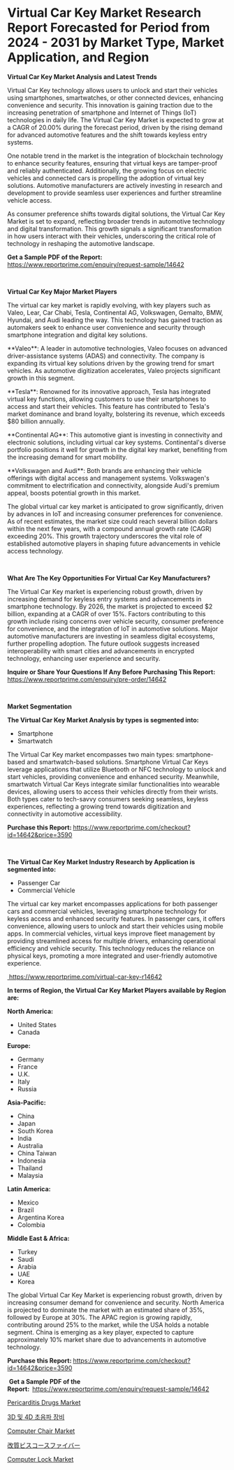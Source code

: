 <p><h1>Virtual Car Key Market Research Report Forecasted for Period from 2024 -  2031 by Market Type, Market Application, and Region</h1></p><p><strong>Virtual Car Key Market Analysis and Latest Trends</strong></p>
<p><p>Virtual Car Key technology allows users to unlock and start their vehicles using smartphones, smartwatches, or other connected devices, enhancing convenience and security. This innovation is gaining traction due to the increasing penetration of smartphone and Internet of Things (IoT) technologies in daily life. The Virtual Car Key Market is expected to grow at a CAGR of 20.00% during the forecast period, driven by the rising demand for advanced automotive features and the shift towards keyless entry systems.</p><p>One notable trend in the market is the integration of blockchain technology to enhance security features, ensuring that virtual keys are tamper-proof and reliably authenticated. Additionally, the growing focus on electric vehicles and connected cars is propelling the adoption of virtual key solutions. Automotive manufacturers are actively investing in research and development to provide seamless user experiences and further streamline vehicle access.</p><p>As consumer preference shifts towards digital solutions, the Virtual Car Key Market is set to expand, reflecting broader trends in automotive technology and digital transformation. This growth signals a significant transformation in how users interact with their vehicles, underscoring the critical role of technology in reshaping the automotive landscape.</p></p>
<p><strong>Get a Sample PDF of the Report:&nbsp;</strong> <a href="https://www.reportprime.com/enquiry/request-sample/14642">https://www.reportprime.com/enquiry/request-sample/14642</a></p>
<p>&nbsp;</p>
<p><strong>Virtual Car Key Major Market Players</strong></p>
<p><p>The virtual car key market is rapidly evolving, with key players such as Valeo, Lear, Car Chabi, Tesla, Continental AG, Volkswagen, Gemalto, BMW, Hyundai, and Audi leading the way. This technology has gained traction as automakers seek to enhance user convenience and security through smartphone integration and digital key solutions.</p><p>**Valeo**: A leader in automotive technologies, Valeo focuses on advanced driver-assistance systems (ADAS) and connectivity. The company is expanding its virtual key solutions driven by the growing trend for smart vehicles. As automotive digitization accelerates, Valeo projects significant growth in this segment.</p><p>**Tesla**: Renowned for its innovative approach, Tesla has integrated virtual key functions, allowing customers to use their smartphones to access and start their vehicles. This feature has contributed to Tesla's market dominance and brand loyalty, bolstering its revenue, which exceeds $80 billion annually.</p><p>**Continental AG**: This automotive giant is investing in connectivity and electronic solutions, including virtual car key systems. Continental's diverse portfolio positions it well for growth in the digital key market, benefiting from the increasing demand for smart mobility.</p><p>**Volkswagen and Audi**: Both brands are enhancing their vehicle offerings with digital access and management systems. Volkswagen's commitment to electrification and connectivity, alongside Audi's premium appeal, boosts potential growth in this market.</p><p>The global virtual car key market is anticipated to grow significantly, driven by advances in IoT and increasing consumer preferences for convenience. As of recent estimates, the market size could reach several billion dollars within the next few years, with a compound annual growth rate (CAGR) exceeding 20%. This growth trajectory underscores the vital role of established automotive players in shaping future advancements in vehicle access technology.</p></p>
<p>&nbsp;</p>
<p><strong>What Are The Key Opportunities For Virtual Car Key Manufacturers?</strong></p>
<p><p>The Virtual Car Key market is experiencing robust growth, driven by increasing demand for keyless entry systems and advancements in smartphone technology. By 2026, the market is projected to exceed $2 billion, expanding at a CAGR of over 15%. Factors contributing to this growth include rising concerns over vehicle security, consumer preference for convenience, and the integration of IoT in automotive solutions. Major automotive manufacturers are investing in seamless digital ecosystems, further propelling adoption. The future outlook suggests increased interoperability with smart cities and advancements in encrypted technology, enhancing user experience and security.</p></p>
<p><strong>Inquire or Share Your Questions If Any Before Purchasing This Report:</strong> <a href="https://www.reportprime.com/enquiry/pre-order/14642">https://www.reportprime.com/enquiry/pre-order/14642</a></p>
<p>&nbsp;</p>
<p><strong>Market Segmentation</strong></p>
<p><strong>The Virtual Car Key Market Analysis by types is segmented into:</strong></p>
<p><ul><li>Smartphone</li><li>Smartwatch</li></ul></p>
<p><p>The Virtual Car Key market encompasses two main types: smartphone-based and smartwatch-based solutions. Smartphone Virtual Car Keys leverage applications that utilize Bluetooth or NFC technology to unlock and start vehicles, providing convenience and enhanced security. Meanwhile, smartwatch Virtual Car Keys integrate similar functionalities into wearable devices, allowing users to access their vehicles directly from their wrists. Both types cater to tech-savvy consumers seeking seamless, keyless experiences, reflecting a growing trend towards digitization and connectivity in automotive accessibility.</p></p>
<p><strong>Purchase this Report:&nbsp;</strong><a href="https://www.reportprime.com/checkout?id=14642&price=3590">https://www.reportprime.com/checkout?id=14642&price=3590</a></p>
<p>&nbsp;</p>
<p><strong>The Virtual Car Key Market Industry Research by Application is segmented into:</strong></p>
<p><ul><li>Passenger Car</li><li>Commercial Vehicle</li></ul></p>
<p><p>The virtual car key market encompasses applications for both passenger cars and commercial vehicles, leveraging smartphone technology for keyless access and enhanced security features. In passenger cars, it offers convenience, allowing users to unlock and start their vehicles using mobile apps. In commercial vehicles, virtual keys improve fleet management by providing streamlined access for multiple drivers, enhancing operational efficiency and vehicle security. This technology reduces the reliance on physical keys, promoting a more integrated and user-friendly automotive experience.</p></p>
<p><a href="https://www.reportprime.com/virtual-car-key-r14642">&nbsp;https://www.reportprime.com/virtual-car-key-r14642</a></p>
<p><strong>In terms of Region, the Virtual Car Key Market Players available by Region are:</strong></p>
<p>
    <p> <strong> North America: </strong>
        <ul>
            <li>United States</li>
            <li>Canada</li>
        </ul>
        </p> 
    <p> <strong> Europe: </strong>
        <ul>
            <li>Germany</li>
            <li>France</li>
            <li>U.K.</li>
            <li>Italy</li>
            <li>Russia</li>
        </ul>
        </p> 
    <p> <strong> Asia-Pacific: </strong>
        <ul>
            <li>China</li>
            <li>Japan</li>
            <li>South Korea</li>
            <li>India</li>
            <li>Australia</li>
            <li>China Taiwan</li>
            <li>Indonesia</li>
            <li>Thailand</li>
            <li>Malaysia</li>
        </ul>
        </p> 
    <p> <strong> Latin America: </strong>
        <ul>
            <li>Mexico</li>
            <li>Brazil</li>
            <li>Argentina Korea</li>
            <li>Colombia</li>
        </ul>
        </p> 
    <p> <strong> Middle East & Africa: </strong>
        <ul>
            <li>Turkey</li>
            <li>Saudi</li>
            <li>Arabia</li>
            <li>UAE</li>
            <li>Korea</li>
        </ul>
    </p>
    </p>
<p><p>The global Virtual Car Key Market is experiencing robust growth, driven by increasing consumer demand for convenience and security. North America is projected to dominate the market with an estimated share of 35%, followed by Europe at 30%. The APAC region is growing rapidly, contributing around 25% to the market, while the USA holds a notable segment. China is emerging as a key player, expected to capture approximately 10% market share due to advancements in automotive technology.</p></p>
<p><strong>Purchase this Report: </strong><a href="https://www.reportprime.com/checkout?id=14642&price=3590">https://www.reportprime.com/checkout?id=14642&price=3590</a></p>
<p>&nbsp;<strong>Get a Sample PDF of the Report:&nbsp;&nbsp;</strong><a href="https://www.reportprime.com/enquiry/request-sample/14642">https://www.reportprime.com/enquiry/request-sample/14642</a></p>
<p><strong></strong></p>
<p><p><a href="https://www.linkedin.com/pulse/strategic-roadmap-global-pericarditis-drugs-market-insights-9e2mf?trackingId=KOckAMltTPKxw%2BfJ8Wmqkw%3D%3D">Pericarditis Drugs Market</a></p><p><a href="https://medium.com/@carlosdytouglas8907667/3d-%EB%B0%8F-4d-%EC%B4%88%EC%9D%8C%ED%8C%8C-%EC%9E%A5%EB%B9%84-%EC%8B%9C%EC%9E%A5-%EA%B8%80%EB%A1%9C%EB%B2%8C-%EB%B0%8F-%EC%A7%80%EC%97%AD-%EB%B6%84%EC%84%9D-%EC%A7%80%EC%97%AD-%EA%B5%AD%EA%B0%80-%EC%88%98%EC%A4%80-%EB%B6%84%EC%84%9D-%EB%B0%8F-%EA%B2%BD%EC%9F%81-%ED%99%98%EA%B2%BD%EC%97%90-%EC%A4%91%EC%A0%90-002b040e3698">3D 및 4D 초음파 장비</a></p><p><a href="https://medium.com/@enosstark/in-the-computer-chair-market-the-main-focus-is-on-keeping-costs-low-and-getting-the-most-out-of-e231326e2f6e">Computer Chair Market</a></p><p><a href="https://medium.com/@harper17bmoles/modified-viscose-fiber-market-%E3%81%AE%E3%82%B0%E3%83%AD%E3%83%BC%E3%83%90%E3%83%AB%E5%B8%82%E5%A0%B4%E6%A6%82%E8%A6%81%E3%81%AF-%E4%B8%96%E7%95%8C%E3%81%8A%E3%82%88%E3%81%B3%E4%B8%BB%E8%A6%81%E5%B8%82%E5%A0%B4%E3%81%AB%E3%81%8A%E3%81%91%E3%82%8B%E6%A5%AD%E7%95%8C%E3%81%AB%E5%BD%B1%E9%9F%BF%E3%82%92%E4%B8%8E%E3%81%88%E3%82%8B%E4%B8%BB%E8%A6%81%E3%81%AA%E3%83%88%E3%83%AC%E3%83%B3%E3%83%89%E3%81%AB%E3%81%A4%E3%81%84%E3%81%A6-%E7%8B%AC%E8%87%AA%E3%81%AE%E8%A6%96%E7%82%B9%E3%82%92%E6%8F%90%E4%BE%9B%E3%81%97%E3%81%BE%E3%81%99-80cbec42a39e">改質ビスコースファイバー</a></p><p><a href="https://medium.com/@enosstark/the-computer-lock-market-has-witnessed-significant-growth-in-recent-years-and-this-trend-is-3c3e977f98a1">Computer Lock Market</a></p></p>